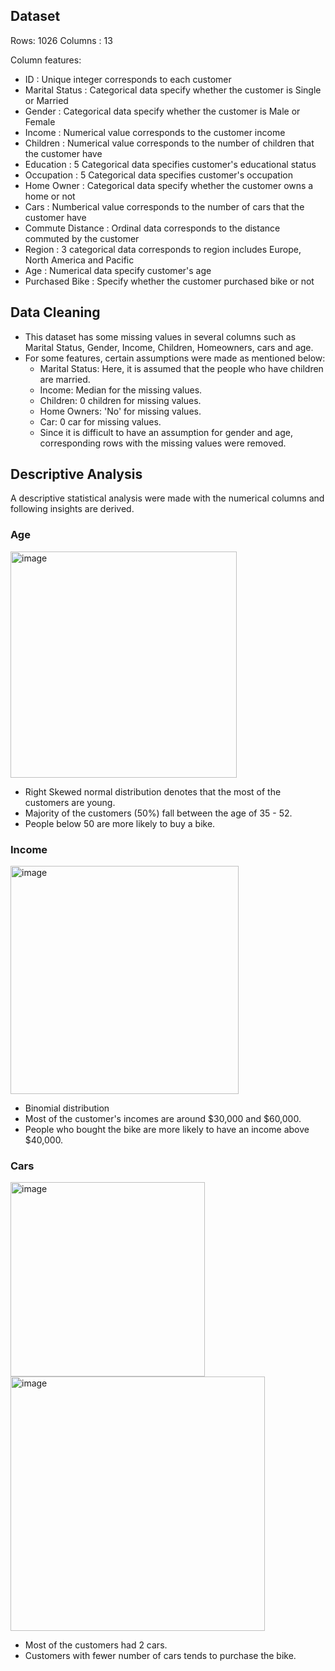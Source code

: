 ## Dataset

Rows: 1026
Columns : 13

Column features:
- ID : Unique integer corresponds to each customer
- Marital Status : Categorical data specify whether the customer is Single or Married
- Gender : Categorical data specify whether the customer is Male or Female
- Income : Numerical value corresponds to the customer income
- Children : Numerical value corresponds to the number of children that the customer have
- Education : 5 Categorical data specifies customer's educational status
- Occupation : 5 Categorical data specifies customer's occupation
- Home Owner : Categorical data specify whether the customer owns a home or not
- Cars : Numberical value corresponds to the number of cars that the customer have
- Commute Distance : Ordinal data corresponds to the distance commuted by the customer
- Region : 3 categorical data corresponds to region includes Europe, North America and Pacific
- Age : Numerical data specify customer's age
- Purchased Bike : Specify whether the customer purchased bike or not

## Data Cleaning
- This dataset has some missing values in several columns such as Marital Status, Gender, Income, Children, Homeowners, cars and age.
- For some features, certain assumptions were made as mentioned below: 
  - Marital Status: Here, it is assumed that the people who have children are married. 
  -  Income: Median for the missing values. 
  -  Children: 0 children for missing values. 
  -  Home Owners: 'No' for missing values. 
  -  Car: 0 car for missing values. 
  -  Since it is difficult to have an assumption for gender and age, corresponding rows with the missing values were removed.

## Descriptive Analysis
A descriptive statistical analysis were made with the numerical columns and following insights are derived.

### Age
<img width="362" alt="image" src="https://user-images.githubusercontent.com/50318272/211241817-c69b32d5-9cbc-426c-b46f-a965372e8193.png">

- Right Skewed normal distribution denotes that the most of the customers are young.
- Majority of the customers (50%) fall between the age of 35 - 52.
- People below 50 are more likely to buy a bike.

### Income
<img width="365" alt="image" src="https://user-images.githubusercontent.com/50318272/211241845-363effaf-f092-44d7-9499-fda0d1f16076.png">

- Binomial distribution
- Most of the customer's incomes are around $30,000 and $60,000.
- People who bought the bike are more likely to have an income above $40,000.

### Cars
<img width="311" alt="image" src="https://user-images.githubusercontent.com/50318272/211244999-ab7b9728-35c1-4621-b24b-b1d8f6751b1b.png"><img width="407" alt="image" src="https://user-images.githubusercontent.com/50318272/211244911-e1f52952-d60d-4953-846d-fccdbb15813d.png">


- Most of the customers had 2 cars.
- Customers with fewer number of cars tends to purchase the bike.
